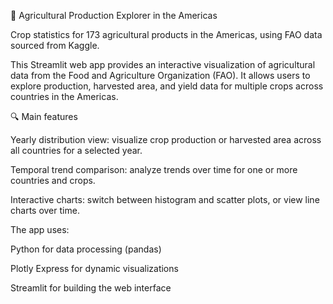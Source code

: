 🌾 Agricultural Production Explorer in the Americas

Crop statistics for 173 agricultural products in the Americas, using FAO data sourced from Kaggle.

This Streamlit web app provides an interactive visualization of agricultural data from the Food and Agriculture Organization (FAO).
It allows users to explore production, harvested area, and yield data for multiple crops across countries in the Americas.

🔍 Main features

Yearly distribution view: visualize crop production or harvested area across all countries for a selected year.

Temporal trend comparison: analyze trends over time for one or more countries and crops.

Interactive charts: switch between histogram and scatter plots, or view line charts over time.

The app uses:

Python for data processing (pandas)

Plotly Express for dynamic visualizations

Streamlit for building the web interface
